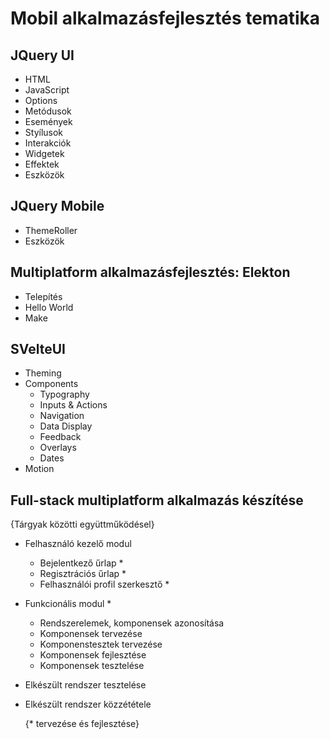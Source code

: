 # Mobil alkalmazásfejlesztés tematika

## JQuery UI

- HTML
- JavaScript
- Options
- Metódusok
- Események
- Styílusok
- Interakciók
- Widgetek
- Effektek
- Eszközök

## JQuery Mobile

- ThemeRoller
- Eszközök

## Multiplatform alkalmazásfejlesztés: Elekton

- Telepítés
- Hello World
- Make

## SVelteUI

- Theming
- Components
  - Typography
  - Inputs & Actions
  - Navigation
  - Data Display
  - Feedback
  - Overlays
  - Dates
- Motion

## Full-stack multiplatform alkalmazás készítése

  {Tárgyak közötti együttműködésel}

- Felhasználó kezelő modul
  - Bejelentkező űrlap *
  - Regisztrációs űrlap *
  - Felhasználói profil szerkesztő *
- Funkcionális modul *
  - Rendszerelemek, komponensek azonosítása
  - Komponensek tervezése
  - Komponenstesztek tervezése
  - Komponensek fejlesztése
  - Komponensek tesztelése
- Elkészült rendszer tesztelése
- Elkészült rendszer közzététele

  {* tervezése és fejlesztése}
